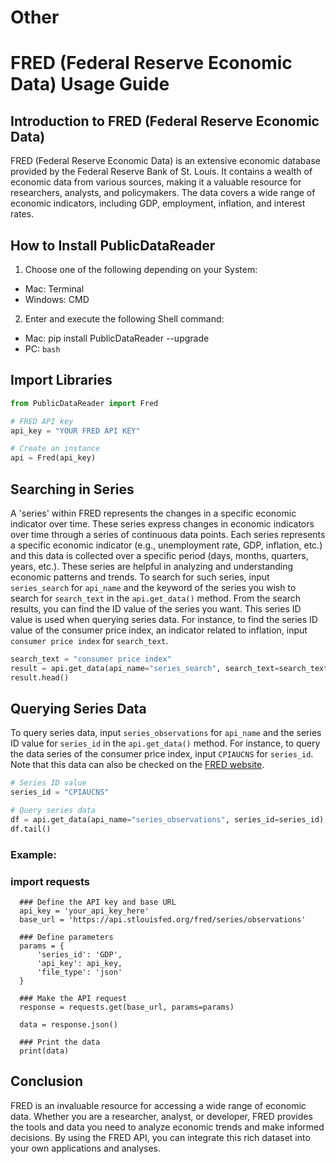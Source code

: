 # Other

# FRED (Federal Reserve Economic Data) Usage Guide

## Introduction to FRED (Federal Reserve Economic Data)
FRED (Federal Reserve Economic Data) is an extensive economic database provided by the Federal Reserve Bank of St. Louis. It contains a wealth of economic data from various sources, making it a valuable resource for researchers, analysts, and policymakers. The data covers a wide range of economic indicators, including GDP, employment, inflation, and interest rates.

## How to Install PublicDataReader

1. Choose one of the following depending on your System:
- Mac: Terminal
- Windows: CMD

2. Enter and execute the following Shell command:

- Mac: pip install PublicDataReader --upgrade
- PC: ```bash```

## Import Libraries

```python
from PublicDataReader import Fred

# FRED API key
api_key = "YOUR FRED API KEY"

# Create an instance
api = Fred(api_key)
```

## Searching in Series

A 'series' within FRED represents the changes in a specific economic indicator over time. These series express changes in economic indicators over time through a series of continuous data points. Each series represents a specific economic indicator (e.g., unemployment rate, GDP, inflation, etc.) and this data is collected over a specific period (days, months, quarters, years, etc.). These series are helpful in analyzing and understanding economic patterns and trends. To search for such series, input `series_search` for `api_name` and the keyword of the series you wish to search for `search_text` in the `api.get_data()` method. From the search results, you can find the ID value of the series you want. This series ID value is used when querying series data. For instance, to find the series ID value of the consumer price index, an indicator related to inflation, input `consumer price index` for `search_text`.

```python
search_text = "consumer price index"
result = api.get_data(api_name="series_search", search_text=search_text)
result.head()
```

## Querying Series Data

To query series data, input `series_observations` for `api_name` and the series ID value for `series_id` in the `api.get_data()` method. For instance, to query the data series of the consumer price index, input `CPIAUCNS` for `series_id`. Note that this data can also be checked on the [FRED website](https://fred.stlouisfed.org/series/CPIAUCNS).

```python
# Series ID value
series_id = "CPIAUCNS"

# Query series data
df = api.get_data(api_name="series_observations", series_id=series_id)
df.tail()
```
### Example:

###  import requests
```
  ### Define the API key and base URL
  api_key = 'your_api_key_here'
  base_url = 'https://api.stlouisfed.org/fred/series/observations'

  ### Define parameters
  params = {
      'series_id': 'GDP',
      'api_key': api_key,
      'file_type': 'json'
  }

  ### Make the API request
  response = requests.get(base_url, params=params)
  
  data = response.json()

  ### Print the data
  print(data)
```

## Conclusion
FRED is an invaluable resource for accessing a wide range of economic data. Whether you are a researcher, analyst, or developer, FRED provides the tools and data you need to analyze economic trends and make informed decisions. By using the FRED API, you can integrate this rich dataset into your own applications and analyses.
